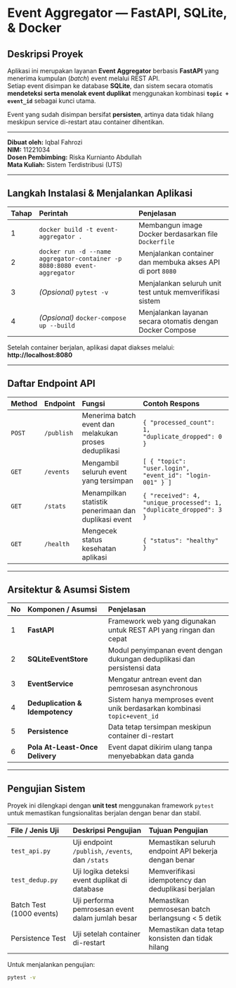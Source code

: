 # Event Aggregator — FastAPI, SQLite, & Docker

## Deskripsi Proyek

Aplikasi ini merupakan layanan **Event Aggregator** berbasis **FastAPI** yang menerima kumpulan (_batch_) event melalui REST API.  
Setiap event disimpan ke database **SQLite**, dan sistem secara otomatis **mendeteksi serta menolak event duplikat** menggunakan kombinasi **`topic + event_id`** sebagai kunci utama.

Event yang sudah disimpan bersifat **persisten**, artinya data tidak hilang meskipun service di-restart atau container dihentikan.

---

**Dibuat oleh:** Iqbal Fahrozi  
**NIM:** 11221034  
**Dosen Pembimbing:** Riska Kurnianto Abdullah  
**Mata Kuliah:** Sistem Terdistribusi (UTS)

---

## Langkah Instalasi & Menjalankan Aplikasi

| Tahap | Perintah                                                                  | Penjelasan                                                 |
| :---- | :------------------------------------------------------------------------ | :--------------------------------------------------------- |
| 1     | `docker build -t event-aggregator .`                                      | Membangun image Docker berdasarkan file `Dockerfile`       |
| 2     | `docker run -d --name aggregator-container -p 8080:8080 event-aggregator` | Menjalankan container dan membuka akses API di port `8080` |
| 3     | _(Opsional)_ `pytest -v`                                                  | Menjalankan seluruh unit test untuk memverifikasi sistem   |
| 4     | _(Opsional)_ `docker-compose up --build`                                  | Menjalankan layanan secara otomatis dengan Docker Compose  |

Setelah container berjalan, aplikasi dapat diakses melalui:  
**http://localhost:8080**

---

## Daftar Endpoint API

| Method | Endpoint   | Fungsi                                                | Contoh Respons                                                     |
| :----- | :--------- | :---------------------------------------------------- | :----------------------------------------------------------------- |
| `POST` | `/publish` | Menerima batch event dan melakukan proses deduplikasi | `{ "processed_count": 1, "duplicate_dropped": 0 }`                 |
| `GET`  | `/events`  | Mengambil seluruh event yang tersimpan                | `[ { "topic": "user.login", "event_id": "login-001" } ]`           |
| `GET`  | `/stats`   | Menampilkan statistik penerimaan dan duplikasi event  | `{ "received": 4, "unique_processed": 1, "duplicate_dropped": 3 }` |
| `GET`  | `/health`  | Mengecek status kesehatan aplikasi                    | `{ "status": "healthy" }`                                          |

---

## Arsitektur & Asumsi Sistem

| No  | Komponen / Asumsi               | Penjelasan                                                               |
| :-- | :------------------------------ | :----------------------------------------------------------------------- |
| 1   | **FastAPI**                     | Framework web yang digunakan untuk REST API yang ringan dan cepat        |
| 2   | **SQLiteEventStore**            | Modul penyimpanan event dengan dukungan deduplikasi dan persistensi data |
| 3   | **EventService**                | Mengatur antrean event dan pemrosesan asynchronous                       |
| 4   | **Deduplication & Idempotency** | Sistem hanya memproses event unik berdasarkan kombinasi `topic+event_id` |
| 5   | **Persistence**                 | Data tetap tersimpan meskipun container di-restart                       |
| 6   | **Pola At-Least-Once Delivery** | Event dapat dikirim ulang tanpa menyebabkan data ganda                   |

---

## Pengujian Sistem

Proyek ini dilengkapi dengan **unit test** menggunakan framework `pytest` untuk memastikan fungsionalitas berjalan dengan benar dan stabil.

| File / Jenis Uji         | Deskripsi Pengujian                              | Tujuan Pengujian                                     |
| :----------------------- | :----------------------------------------------- | :--------------------------------------------------- |
| `test_api.py`            | Uji endpoint `/publish`, `/events`, dan `/stats` | Memastikan seluruh endpoint API bekerja dengan benar |
| `test_dedup.py`          | Uji logika deteksi event duplikat di database    | Memverifikasi idempotency dan deduplikasi berjalan   |
| Batch Test (1000 events) | Uji performa pemrosesan event dalam jumlah besar | Memastikan pemrosesan batch berlangsung < 5 detik    |
| Persistence Test         | Uji setelah container di-restart                 | Memastikan data tetap konsisten dan tidak hilang     |

Untuk menjalankan pengujian:

```bash
pytest -v
```
